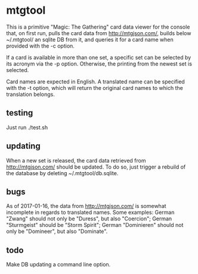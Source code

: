 mtgtool
=======

This is a primitive "Magic: The Gathering" card data viewer for the console
that, on first run, pulls the card data from <http://mtgjson.com/>, builds
below ~/.mtgtool/ an sqlite DB from it, and queries it for a card name when
provided with the -c option.

If a card is available in more than one set, a specific set can be selected by
its acronym via the -p option. Otherwise, the printing from the newest set is
selected.

Card names are expected in English. A translated name can be specified with the
-t option, which will return the original card names to which the translation
belongs.

testing
-------

Just run ./test.sh

updating
--------

When a new set is released, the card data retrieved from <http://mtgjson.com/>
should be updated. To do so, just trigger a rebuild of the database by deleting
~/.mtgtool/db.sqlite.

bugs
----

As of 2017-01-16, the data from <http://mtgjson.com/> is somewhat incomplete in
regards to translated names. Some examples: German "Zwang" should not only be
"Duress", but also "Coercion"; German "Sturmgeist" should be "Storm Spirit";
German "Dominieren" should not only be "Domineer", but also "Dominate".

todo
----

Make DB updating a command line option.
